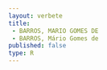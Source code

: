 ```yaml
---
layout: verbete
title:
 - BARROS, MARIO GOMES DE
 - BARROS, Mário Gomes de
published: false
type: R
---
```


